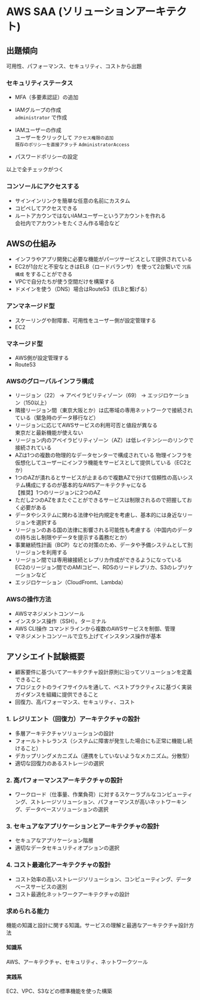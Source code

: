 # AWS SAA (ソリューションアーキテクト)

## 出題傾向

可用性、パフォーマンス、セキュリティ、コストから出題

### セキュリティステータス

- MFA（多要素認証）の追加
- IAMグループの作成  
`administrator` で作成

- IAMユーザーの作成  
ユーザーをクリックして `アクセス権限の追加`  
`既存のポリシーを直接アタッチ`
`AdministratorAccess`

- パスワードポリシーの設定

以上で全チェックがつく

### コンソールにアクセスする

- サインインリンクを簡単な任意の名前にカスタム
- コピペしてアクセスできる
- ルートアカウンではないIAMユーザーというアカウントを作れる  
会社内でアカウントをたくさん作る場合など

## AWSの仕組み

- インフラやアプリ開発に必要な機能がパーツサービスとして提供されている
- EC2が1台だと不安なときはELB（ロードバランサ）を使って2台繋いで `冗長構成` をすることができる
- VPCで自分たちが使う空間だけを構築する
- ドメインを使う（DNS）場合はRoute53（ELBと繋げる）

### アンマネージド型

- スケーリングや耐障害、可用性をユーザー側が設定管理する
- EC2

### マネージド型

- AWS側が設定管理する
- Route53

### AWSのグローバルインフラ構成

- リージョン（22） -> アベイラビリティゾーン（69） -> エッジロケーション（150以上）
- 隣接リージョン間（東京大阪とか）は広帯域の専用ネットワークで接続されている（緊急時のデータ移行など）
- リージョンに応じてAWSサービスの利用可否と値段が異なる  
東京だと最新機能が使えない
- リージョン内のアベイラビリティゾーン（AZ）は低レイテンシーのリンクで接続されている
- AZは1つの複数の物理的なデータセンターで構成されている
物理インフラを仮想化してユーザーにインフラ機能をサービスとして提供している（EC2とか）
- 1つのAZが潰れるとサービスが止まるので複数AZで分けて信頼性の高いシステム構成にするのが基本的なAWSアーキテクチャになる  
【推奨】1つのリージョンに2つのAZ
- ただし2つのAZをまたぐことができるサービスは制限されるので把握しておく必要がある
- データやシステムに関わる法律や社内規定を考慮し、基本的には身近なリージョンを選択する
- リージョンのある国の法律に影響される可能性も考慮する（中国内のデータの持ち出し制限やデータを提示する義務だとか）
- 事業継続性計画（BCP）などの対策のため、データや予備システムとして別リージョンを利用する
- リージョン間では専用線接続とレプリカ作成ができるようになっている  
EC2のリージョン間でのAMIコピー、RDSのリードレプリカ、S3のレプリケーションなど
- エッジロケーション（CloudFromt、Lambda）

### AWSの操作方法

- AWSマネジメントコンソール
- インスタンス操作（SSH）。ターミナル
- AWS CLI操作
コマンドラインから複数のAWSサービスを制御、管理
- マネジメントコンソールで立ち上げてインスタンス操作が基本

## アソシエイト試験概要

- 顧客要件に基づいてアーキテクチャ設計原則に沿ってソリューションを定義できること
- プロジェクトのライフサイクルを通して、ベストプラクティスに基づく実装ガイダンスを組織に提供できること
- 回復力、高パフォーマンス、セキュリティ、コスト

### 1. レジリエント（回復力）アーキテクチャの設計

- 多層アーキテクチャソリューションの設計
- フォールトトレランス（システムに障害が発生した場合にも正常に機能し続けること）
- デカップリングメカニズム（連携をしていないようなメカニズム。分散型）
- 適切な回復力のあるストレージの選択

### 2. 高パフォーマンスアーキテクチャの設計

- ワークロード（仕事量、作業負荷）に対するスケーラブルなコンピューティング、ストレージソリューション、パフォーマンスが高いネットワーキング、データベースソリューションの選択

### 3. セキュアなアプリケーションとアーキテクチャの設計

- セキュアなアプリケーション階層
- 適切なデータセキュリティオプションの選択

### 4. コスト最適化アーキテクチャの設計

- コスト効率の高いストレージソリューション、コンピューティング、データベースサービスの選別
- コスト最適化ネットワークアーキテクチャの設計

### 求められる能力

機能の知識と設計に関する知識。サービスの理解と最適なアーキテクチャ設計方法

#### 知識系

AWS、アーキテクチャ、セキュリティ、ネットワークツール

#### 実践系

EC2、VPC、S3などの標準機能を使った構築